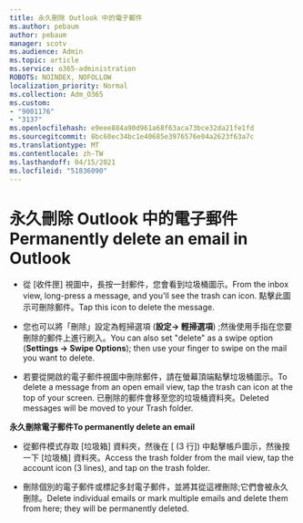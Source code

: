 ```yaml
---
title: 永久刪除 Outlook 中的電子郵件
ms.author: pebaum
author: pebaum
manager: scotv
ms.audience: Admin
ms.topic: article
ms.service: o365-administration
ROBOTS: NOINDEX, NOFOLLOW
localization_priority: Normal
ms.collection: Adm_O365
ms.custom:
- "9001176"
- "3137"
ms.openlocfilehash: e9eee884a90d961a68f63aca73bce32da21fe1fd
ms.sourcegitcommit: 8bc60ec34bc1e40685e3976576e04a2623f63a7c
ms.translationtype: MT
ms.contentlocale: zh-TW
ms.lasthandoff: 04/15/2021
ms.locfileid: "51836090"
---
```

# <a name="permanently-delete-an-email-in-outlook"></a><span data-ttu-id="5d7de-102">永久刪除 Outlook 中的電子郵件</span><span class="sxs-lookup"><span data-stu-id="5d7de-102">Permanently delete an email in Outlook</span></span>

- <span data-ttu-id="5d7de-103">從 [收件匣] 視圖中，長按一封郵件，您會看到垃圾桶圖示。</span><span class="sxs-lookup"><span data-stu-id="5d7de-103">From the inbox view, long-press a message, and you'll see the trash can icon.</span></span> <span data-ttu-id="5d7de-104">點擊此圖示可刪除郵件。</span><span class="sxs-lookup"><span data-stu-id="5d7de-104">Tap this icon to delete the message.</span></span>

- <span data-ttu-id="5d7de-105">您也可以將「刪除」設定為輕掃選項 (**設定-> 輕掃選項**) ;然後使用手指在您要刪除的郵件上進行刷入。</span><span class="sxs-lookup"><span data-stu-id="5d7de-105">You can also set "delete" as a swipe option (**Settings -> Swipe Options**); then use your finger to swipe on the mail you want to delete.</span></span> 

- <span data-ttu-id="5d7de-106">若要從開啟的電子郵件視圖中刪除郵件，請在螢幕頂端點擊垃圾桶圖示。</span><span class="sxs-lookup"><span data-stu-id="5d7de-106">To delete a message from an open email view, tap the trash can icon at the top of your screen.</span></span> <span data-ttu-id="5d7de-107">已刪除的郵件會移至您的垃圾桶資料夾。</span><span class="sxs-lookup"><span data-stu-id="5d7de-107">Deleted messages will be moved to your Trash folder.</span></span> 

<span data-ttu-id="5d7de-108">**永久刪除電子郵件**</span><span class="sxs-lookup"><span data-stu-id="5d7de-108">**To permanently delete an email**</span></span>

- <span data-ttu-id="5d7de-109">從郵件模式存取 [垃圾箱] 資料夾，然後在 [ (3 行]) 中點擊帳戶圖示，然後按一下 [垃圾桶] 資料夾。</span><span class="sxs-lookup"><span data-stu-id="5d7de-109">Access the trash folder from the mail view, tap the account icon (3 lines), and tap on the trash folder.</span></span>

- <span data-ttu-id="5d7de-110">刪除個別的電子郵件或標記多封電子郵件，並將其從這裡刪除;它們會被永久刪除。</span><span class="sxs-lookup"><span data-stu-id="5d7de-110">Delete individual emails or mark multiple emails and delete them from here; they will be permanently deleted.</span></span>